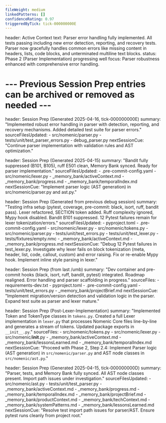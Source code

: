 ```yaml
---
fileWeight: medium
linkedPatterns: []
confidenceRating: 0.97
triggeredByTick: tick-000000000E
---
```


header: Active Context
  text: Parser error handling fully implemented. All tests passing including new error detection, reporting, and recovery tests. Parser now gracefully handles common errors like missing content in headers, lists, code blocks, and unterminated multiline text blocks.
  status: Phase 2 (Parser Implementation) progressing well
  focus: Parser robustness enhanced with comprehensive error handling.

# --- Previous Session Prep entries can be archived or removed as needed ---

header: Session Prep (Generated 2025-04-16, tick-000000000E)
  summary: "Implemented robust error handling in parser with detection, reporting, and recovery mechanisms. Added detailed test suite for parser errors."
  sourceFilesUpdated:
    - src/nomenic/parser.py
    - tests/unit/test_parser_errors.py
    - debug_parser.py
  nextSessionCue: "Continue parser implementation with validation rules and AST optimization."

header: Session Prep (Generated 2025-04-15)
  summary: "Bandit fully suppressed (B101, B105), ruff E501 clean, Memory Bank synced. Ready for parser implementation."
  sourceFilesUpdated:
    - .pre-commit-config.yaml
    - src/nomenic/lexer.py
    - _memory_bank/activeContext.md
    - _memory_bank/progress.md
    - _memory_bank/temporalIndex.md
  nextSessionCue: "Implement parser logic (AST generation) in src/nomenic/parser.py and ast.py."

header: Session Prep (Generated from previous debug session)
  summary: "Testing infra setup (pytest, coverage, pre-commit: black, isort, ruff, bandit pass). Lexer refactored, SECTION token added. Ruff complexity ignored, Mypy hook disabled. Bandit B101 suppressed. 12 Pytest failures remain for lexer tokenization/errors."
  sourceFilesUpdated:
    - pyproject.toml
    - .pre-commit-config.yaml
    - src/nomenic/lexer.py
    - src/nomenic/tokens.py
    - src/nomenic/parser.py
    - tests/unit/test_errors.py
    - tests/unit/test_lexer.py
    - tests/fixtures/empty.nmc
    - _memory_bank/activeContext.md
    - _memory_bank/progress.md
  nextSessionCue: "Debug 12 Pytest failures in test_lexer.py. Investigate why lexer fails on block tokenization (meta, header, list, code, callout, custom) and error raising. Fix or re-enable Mypy hook. Implement inline style parsing in lexer."

header: Session Prep (from last /umb)
  summary: "Dev container and pre-commit hooks (black, isort, ruff, bandit, pytest) integrated. Roadmap realigned. Error handling and parser scaffolding in progress."
  sourceFiles:
    - requirements-dev.txt
    - pyproject.toml
    - .pre-commit-config.yaml
    - tests/unit/test_errors.py
    - _memory_bank/projectBrief.md
  nextSessionCue: "Implement migration/version detection and validation logic in the parser. Expand test suite as parser and lexer mature."

header: Session Prep (Post-Lexer-Implementation)
  summary: "Implemented Token and TokenType classes in `tokens.py`. Created a full Lexer implementation in `lexer.py` that processes Nomenic Core files line-by-line and generates a stream of tokens. Updated package exports in `__init__.py`."
  sourceFiles:
    - src/nomenic/tokens.py
    - src/nomenic/lexer.py
    - src/nomenic/__init__.py
    - _memory_bank/activeContext.md
    - _memory_bank/lessonsLearned.md
    - _memory_bank/temporalIndex.md
  nextSessionCue: "Proceed with Phase 2, Step 2.4: Implement Parser logic (AST generation) in `src/nomenic/parser.py` and AST node classes in `src/nomenic/ast.py`."

header: Session Prep (Generated 2025-04-15, tick-000000000D)
  summary: "Parser, tests, and Memory Bank fully synced. All AST node classes present. Import path issues under investigation."
  sourceFilesUpdated:
    - src/nomenic/ast.py
    - tests/unit/test_parser.py
    - _memory_bank/activeContext.md
    - _memory_bank/progress.md
    - _memory_bank/temporalIndex.md
    - _memory_bank/projectBrief.md
    - _memory_bank/productContext.md
    - _memory_bank/techContext.md
    - _memory_bank/systemPatterns.md
    - _memory_bank/lessonsLearned.md
  nextSessionCue: "Resolve test import path issues for parser/AST. Ensure pytest runs cleanly from project root." 